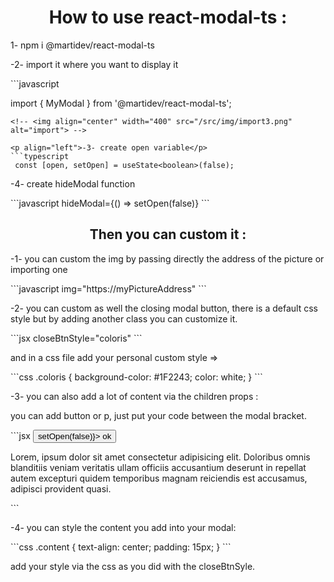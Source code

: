 <h1 align="center">How to use react-modal-ts :</h1>

<p align="left">1- npm i @martidev/react-modal-ts</p>
<p align="left">-2- import it where you want to display it </p>
```javascript

import { MyModal } from '@martidev/react-modal-ts';
```
<!-- <img align="center" width="400" src="/src/img/import3.png" alt="import"> -->

<p align="left">-3- create open variable</p>
```typescript
 const [open, setOpen] = useState<boolean>(false);
```
<!-- <img align="center" width="400" src="/src/img/Open.png" alt="variable"> -->
<p align="left">-4- create hideModal function</p>
<!-- <img align="center" width="400" src="/src/img/hideModal.png" alt="function"> -->
```javascript
        hideModal={() => setOpen(false)}
```
<h2 align="center">Then you can custom it :</h2>
<p align="left">-1- you can custom the img by passing directly the address of the picture or importing one</p>
```javascript
   img="https://myPictureAddress"
```
   
<!-- <img align="center" width="400" src="/src/img/img.png" alt="img"> -->
<p align="left">-2- you can custom as well the closing modal button, there is a default css style but by adding another class you can customize it.</p>
```jsx
   closeBtnStyle="coloris"
```
<!-- <img align="center" width="400" src="/src/img/btnStyle.png" alt="btn style"> -->
<p>and in a css file add your personal custom style =></p>
```css
  .coloris {
  background-color: #1F2243;
  color: white;
}
```
<!-- <img align="center" width="400" src="/src/img/coloris.png" alt="btn css"> -->
<p align="left">-3- you can also add a lot of content via the children props :</p>
<p align="left">you can add button or p, just put your code between the modal bracket.</p>
```jsx
        <button type="button" onClick={() => setOpen(false)}>
          ok
        </button>
        <p>
          Lorem, ipsum dolor sit amet consectetur adipisicing elit. Doloribus
          omnis blanditiis veniam veritatis ullam officiis accusantium deserunt
          in repellat autem excepturi quidem temporibus magnam reiciendis est
          accusamus, adipisci provident quasi.
        </p>
```
<!-- <img align="center" width="400" src="/src/img/content.png" alt="content"> -->
<p align="left">-4- you can style the content you add into your modal:</p>
```css
  .content {
  text-align: center;
  padding: 15px;
}
```
<!-- <img align="center" width="400" src="/src/img/contentStyle.png" alt="content style"> -->
<p>add your style via the css as you did with the closeBtnSyle.</p>
